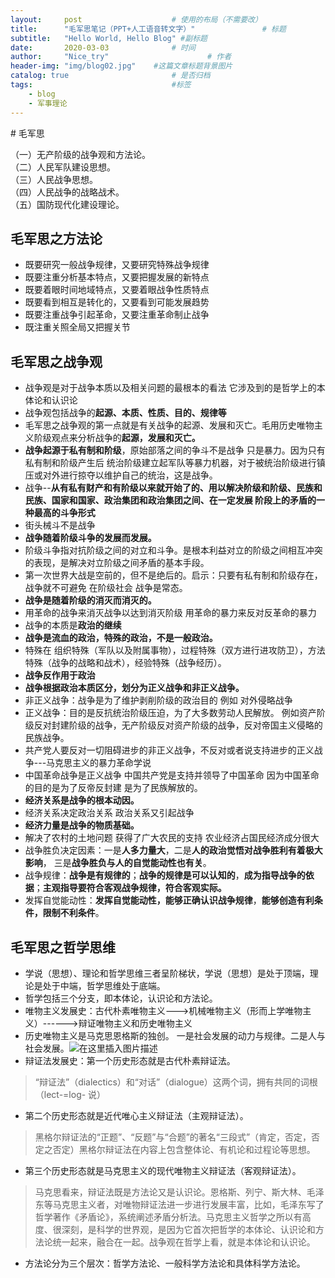 ```yaml
---
layout:     post                    # 使用的布局（不需要改）
title:      "毛军思笔记（PPT+人工语音转文字）"               # 标题 
subtitle:   "Hello World, Hello Blog" #副标题
date:       2020-03-03              # 时间
author:     "Nice_try"                      # 作者
header-img: "img/blog02.jpg"    #这篇文章标题背景图片
catalog: true                       # 是否归档
tags:                               #标签
    - blog
	- 军事理论
---
```




﻿# 毛军思

（一）无产阶级的战争观和方法论。  
（二）人民军队建设思想。  
（三）人民战争思想。  
（四）人民战争的战略战术。  
（五）国防现代化建设理论。  
## 毛军思之方法论

 - 既要研究一般战争规律，又要研究特殊战争规律
 - 既要注重分析基本特点，又要把握发展的新特点
 - 既要着眼时间地域特点，又要着眼战争性质特点
 - 既要看到相互是转化的，又要看到可能发展趋势
 - 既要注重战争引起革命，又要注重革命制止战争
 - 既注重关照全局又把握关节

## 毛军思之战争观
 - 战争观是对于战争本质以及相关问题的最根本的看法 它涉及到的是哲学上的本体论和认识论
 - 战争观包括战争的**起源、本质、性质、目的、规律等**
 - 毛军思之战争观的第一点就是有关战争的起源、发展和灭亡。毛用历史唯物主义阶级观点来分析战争的**起源，发展和灭亡。**
 - **战争起源于私有制和阶级**，原始部落之间的争斗不是战争  只是暴力。因为只有私有制和阶级产生后  统治阶级建立起军队等暴力机器，对于被统治阶级进行镇压或对外进行掠夺以维护自己的统治，这是战争。
 - 战争--**从有私有财产和有阶级以来就开始了的、用以解决阶级和阶级、民族和民族、国家和国家、政治集团和政治集团之间、在一定发展 阶段上的矛盾的一种最高的斗争形式**
 - 街头械斗不是战争
 - **战争随着阶级斗争的发展而发展。**
 - 阶级斗争指对抗阶级之间的对立和斗争。是根本利益对立的阶级之间相互冲突的表现，是解决对立阶级之间矛盾的基本手段。
 - 第一次世界大战是空前的，但不是绝后的。启示：只要有私有制和阶级存在，战争就不可避免  在阶级社会 战争是常态。
 - **战争是随着阶级的消灭而消灭的。**  
 - 用革命的战争来消灭战争以达到消灭阶级  用革命的暴力来反对反革命的暴力  
 - 战争的本质是**政治的继续**   
 - **战争是流血的政治，特殊的政治，不是一般政治。**
 - 特殊在 组织特殊（军队以及附属事物），过程特殊（双方进行进攻防卫），方法特殊（战争的战略和战术），经验特殊（战争经历）。
 - **战争反作用于政治**
 - **战争根据政治本质区分，划分为正义战争和非正义战争。**
 - 非正义战争：战争是为了维护剥削阶级的政治目的   例如 对外侵略战争
 - 正义战争：目的是反抗统治阶级压迫，为了大多数劳动人民解放。 例如资产阶级反对封建阶级的战争，无产阶级反对资产阶级的战争，反对帝国主义侵略的民族战争。
 - 共产党人要反对一切阻碍进步的非正义战争，不反对或者说支持进步的正义战争---马克思主义的暴力革命学说
 - 中国革命战争是正义战争  中国共产党是支持并领导了中国革命   因为中国革命的目的是为了反帝反封建  是为了民族解放的。
 - **经济关系是战争的根本动因。**
 - 经济关系决定政治关系  政治关系又引起战争
 - **经济力量是战争的物质基础。**
 - 解决了农村的土地问题  获得了广大农民的支持  农业经济占国民经济成分很大  
 - 战争胜负决定因素：一是**人多力量大**，二是**人的政治觉悟对战争胜利有着极大影响**， 三是**战争胜负与人的自觉能动性也有关**。
 - 战争规律：**战争是有规律的**；**战争的规律是可以认知的**，**成为指导战争的依据**；**主观指导要符合客观战争规律，符合客观实际。**
 - 发挥自觉能动性：**发挥自觉能动性，能够正确认识战争规律**，**能够创造有利条件，限制不利条件**。

## 毛军思之哲学思维
 - 学说（思想）、理论和哲学思维三者呈阶梯状，学说（思想）是处于顶端，理论是处于中端，哲学思维处于底端。
 - 哲学包括三个分支，即本体论，认识论和方法论。
 - 唯物主义发展史：古代朴素唯物主义--->机械唯物主义（形而上学唯物主义）------>辩证唯物主义和历史唯物主义
 - 历史唯物主义是马克思恩格斯的独创。 一是社会发展的动力与规律。二是人与社会发展。![在这里插入图片描述](https://img-blog.csdnimg.cn/20200305153706853.png?x-oss-process=image/watermark,type_ZmFuZ3poZW5naGVpdGk,shadow_10,text_aHR0cHM6Ly9ibG9nLmNzZG4ubmV0L3pSTkFfXw==,size_16,color_FFFFFF,t_70)
 - 辩证法发展史：第一个历史形态就是古代朴素辩证法。
 >“辩证法”（dialectics）和“对话”（dialogue）这两个词，拥有共同的词根（lect-=log- 说）
 - 第二个历史形态就是近代唯心主义辩证法（主观辩证法）。
 >黑格尔辩证法的“正题”、“反题”与“合题”的著名“三段式”（肯定，否定，否定之否定）黑格尔辩证法在内容上包含整体论、有机论和过程论等思想。
 - 第三个历史形态就是马克思主义的现代唯物主义辩证法（客观辩证法）。
 >马克思看来，辩证法既是方法论又是认识论。恩格斯、列宁、斯大林、毛泽东等马克思主义者，对唯物辩证法进一步进行发展丰富，比如，毛泽东写了哲学著作《矛盾论》，系统阐述矛盾分析法。马克思主义哲学之所以有高度、很深刻，是科学的世界观，是因为它首次把哲学的本体论、认识论和方法论统一起来，融合在一起。战争观在哲学上看，就是本体论和认识论。
 - 方法论分为三个层次：哲学方法论、一般科学方法论和具体科学方法论。
